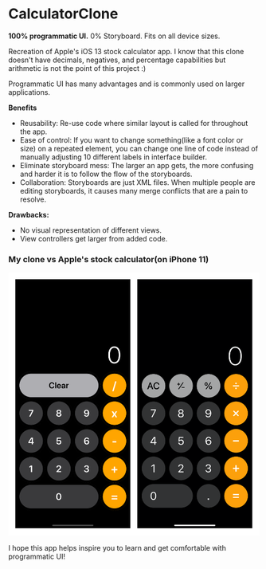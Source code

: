 # CalculatorClone

**100% programmatic UI.** 0% Storyboard. Fits on all device sizes.

Recreation of Apple's iOS 13 stock calculator app. I know that this clone doesn't have decimals, negatives, and percentage capabilities but arithmetic is not the point of this project :)

Programmatic UI has many advantages and is commonly used on larger applications.

**Benefits**
- Reusability: Re-use code where similar layout is called for throughout the app.
- Ease of control: If you want to change something(like a font color or size) on a repeated element, you can change one line of code instead of manually adjusting 10 different labels in interface builder.
- Eliminate storyboard mess: The larger an app gets, the more confusing and harder it is to follow the flow of the storyboards. 
- Collaboration: Storyboards are just XML files. When multiple people are editing storyboards, it causes many merge conflicts that are a pain to resolve. 


**Drawbacks:**
-	No visual representation of different views.
-	View controllers get larger from added code.
  
  
### My clone vs Apple's stock calculator(on iPhone 11)

<img src="Screenshots/comparison.png" width="550">

I hope this app helps inspire you to learn and get comfortable with programmatic UI!
